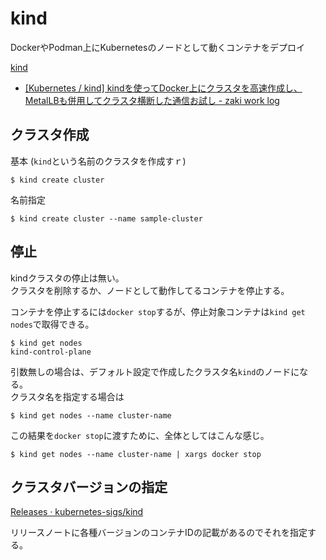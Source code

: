 # kind

DockerやPodman上にKubernetesのノードとして動くコンテナをデプロイ

[kind](https://kind.sigs.k8s.io/)

- [[Kubernetes / kind] kindを使ってDocker上にクラスタを高速作成し、MetalLBも併用してクラスタ横断した通信お試し - zaki work log](https://zaki-hmkc.hatenablog.com/entry/2020/08/01/135922)

## クラスタ作成

基本 (`kind`という名前のクラスタを作成すｒ)

```console
$ kind create cluster
```

名前指定

```console
$ kind create cluster --name sample-cluster
```

## 停止

kindクラスタの停止は無い。  
クラスタを削除するか、ノードとして動作してるコンテナを停止する。

コンテナを停止するには`docker stop`するが、停止対象コンテナは`kind get nodes`で取得できる。

```console
$ kind get nodes
kind-control-plane
```

引数無しの場合は、デフォルト設定で作成したクラスタ名`kind`のノードになる。  
クラスタ名を指定する場合は

```console
$ kind get nodes --name cluster-name
```

この結果を`docker stop`に渡すために、全体としてはこんな感じ。

```console
$ kind get nodes --name cluster-name | xargs docker stop
```

## クラスタバージョンの指定

[Releases · kubernetes-sigs/kind](https://github.com/kubernetes-sigs/kind/releases)

リリースノートに各種バージョンのコンテナIDの記載があるのでそれを指定する。
